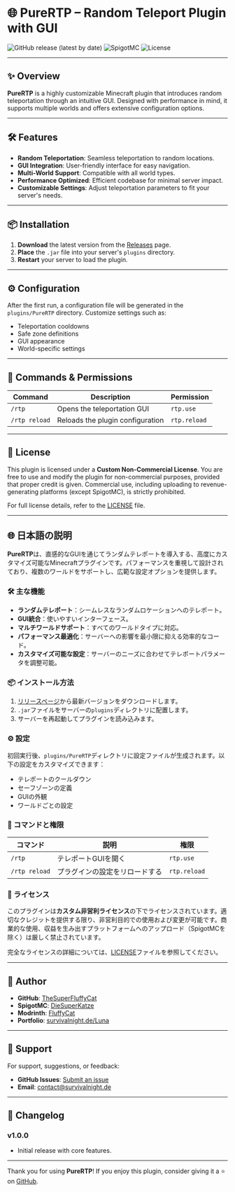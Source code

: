 # 🌐 PureRTP – Random Teleport Plugin with GUI

![GitHub release (latest by date)](https://img.shields.io/github/v/release/TheSuperFluffyCat/PureRTP)
![SpigotMC](https://img.shields.io/badge/SpigotMC-Compatible-orange)
![License](https://img.shields.io/badge/License--important)


---

## ✨ Overview

**PureRTP** is a highly customizable Minecraft plugin that introduces random teleportation through an intuitive GUI. Designed with performance in mind, it supports multiple worlds and offers extensive configuration options.

---

## 🛠️ Features

- **Random Teleportation**: Seamless teleportation to random locations.
- **GUI Integration**: User-friendly interface for easy navigation.
- **Multi-World Support**: Compatible with all world types.
- **Performance Optimized**: Efficient codebase for minimal server impact.
- **Customizable Settings**: Adjust teleportation parameters to fit your server's needs.

---

## 📦 Installation

1. **Download** the latest version from the [Releases](https://github.com/TheSuperFluffyCat/PureRTP/releases) page.
2. **Place** the `.jar` file into your server's `plugins` directory.
3. **Restart** your server to load the plugin.

---

## ⚙️ Configuration

After the first run, a configuration file will be generated in the `plugins/PureRTP` directory. Customize settings such as:

- Teleportation cooldowns
- Safe zone definitions
- GUI appearance
- World-specific settings

---

## 🧪 Commands & Permissions

| Command       | Description                     | Permission   |
|---------------|---------------------------------|--------------|
| `/rtp`        | Opens the teleportation GUI     | `rtp.use`    |
| `/rtp reload` | Reloads the plugin configuration| `rtp.reload` |

---

## 📜 License

This plugin is licensed under a **Custom Non-Commercial License**. You are free to use and modify the plugin for non-commercial purposes, provided that proper credit is given. Commercial use, including uploading to revenue-generating platforms (except SpigotMC), is strictly prohibited.

For full license details, refer to the [LICENSE](./LICENSE) file.

---

## 🌐 日本語の説明

**PureRTP**は、直感的なGUIを通じてランダムテレポートを導入する、高度にカスタマイズ可能なMinecraftプラグインです。パフォーマンスを重視して設計されており、複数のワールドをサポートし、広範な設定オプションを提供します。

### 🛠️ 主な機能

- **ランダムテレポート**：シームレスなランダムロケーションへのテレポート。
- **GUI統合**：使いやすいインターフェース。
- **マルチワールドサポート**：すべてのワールドタイプに対応。
- **パフォーマンス最適化**：サーバーへの影響を最小限に抑える効率的なコード。
- **カスタマイズ可能な設定**：サーバーのニーズに合わせてテレポートパラメータを調整可能。

### 📦 インストール方法

1. [リリースページ](https://github.com/TheSuperFluffyCat/PureRTP/releases)から最新バージョンをダウンロードします。
2. `.jar`ファイルをサーバーの`plugins`ディレクトリに配置します。
3. サーバーを再起動してプラグインを読み込みます。

### ⚙️ 設定

初回実行後、`plugins/PureRTP`ディレクトリに設定ファイルが生成されます。以下の設定をカスタマイズできます：

- テレポートのクールダウン
- セーフゾーンの定義
- GUIの外観
- ワールドごとの設定

### 🧪 コマンドと権限

| コマンド       | 説明                          | 権限           |
|----------------|-------------------------------|--------------|
| `/rtp`         | テレポートGUIを開く           | `rtp.use`    |
| `/rtp reload`  | プラグインの設定をリロードする| `rtp.reload` |

### 📜 ライセンス

このプラグインは**カスタム非営利ライセンス**の下でライセンスされています。適切なクレジットを提供する限り、非営利目的での使用および変更が可能です。商業的な使用、収益を生み出すプラットフォームへのアップロード（SpigotMCを除く）は厳しく禁止されています。

完全なライセンスの詳細については、[LICENSE](./LICENSE)ファイルを参照してください。

---

## 👤 Author

- **GitHub**: [TheSuperFluffyCat](https://github.com/TheSuperFluffyCat)
- **SpigotMC**: [DieSuperKatze](https://www.spigotmc.org/members/diesuperkatze.123456/)
- **Modrinth**: [FluffyCat](https://modrinth.com/user/FluffyCat)
- **Portfolio**: [survivalnight.de/Luna](https://survivalnight.de/Luna)

---

## 💬 Support

For support, suggestions, or feedback:

- **GitHub Issues**: [Submit an issue](https://github.com/TheSuperFluffyCat/PureRTP/issues)
- **Email**: [contact@survivalnight.de](mailto:contact@survivalnight.de)

---




## 📝 Changelog

### v1.0.0

- Initial release with core features.

---

Thank you for using **PureRTP**! If you enjoy this plugin, consider giving it a ⭐ on [GitHub](https://github.com/TheSuperFluffyCat/PureRTP).

